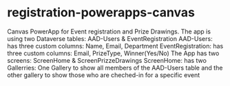 # registration-powerapps-canvas
Canvas PowerApp for Event registration and Prize Drawings.
The app is using two Dataverse tables: AAD-Users & EventRegistration
AAD-Users: has three custom columns: Name, Email, Department
EventRegistration: has three custom columns: Email, PrizeType, Winner(Yes/No)
The App has two screens: ScreenHome & ScreenPrizzeDrawings
ScreenHome: has two Gallerries: One Gallery to show all members of the AAD-Users table and the other gallery to show those who are cheched-in for a specific event
